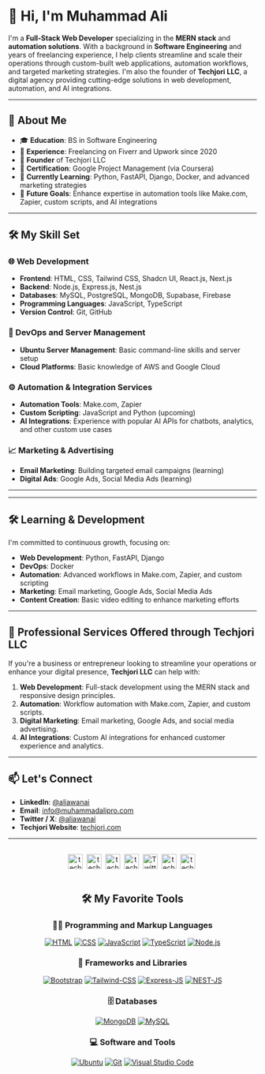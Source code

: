 <!--<img src="./icons/muhammadali-pro-banner.png" alt="Github Banner">-->
<h1>👋 Hi, I'm Muhammad Ali</h1>

<p>I'm a <strong>Full-Stack Web Developer</strong> specializing in the <strong>MERN stack</strong> and <strong>automation solutions</strong>. With a background in <strong>Software Engineering</strong> and years of freelancing experience, I help clients streamline and scale their operations through custom-built web applications, automation workflows, and targeted marketing strategies. I'm also the founder of <strong>Techjori LLC</strong>, a digital agency providing cutting-edge solutions in web development, automation, and AI integrations.</p>

---

<h2>🚀 About Me</h2>
<ul>
  <li>🎓 <strong>Education</strong>: BS in Software Engineering</li>
  <li>💼 <strong>Experience</strong>: Freelancing on Fiverr and Upwork since 2020</li>
  <li>🏢 <strong>Founder</strong> of Techjori LLC</li>
  <li>📜 <strong>Certification</strong>: Google Project Management (via Coursera)</li>
  <li>🌟 <strong>Currently Learning</strong>: Python, FastAPI, Django, Docker, and advanced marketing strategies</li>
  <li>🌱 <strong>Future Goals</strong>: Enhance expertise in automation tools like Make.com, Zapier, custom scripts, and AI integrations</li>
</ul>

---

<h2>🛠️ My Skill Set</h2>

<h3>🌐 Web Development</h3>
<ul>
  <li><strong>Frontend</strong>: HTML, CSS, Tailwind CSS, Shadcn UI, React.js, Next.js</li>
  <li><strong>Backend</strong>: Node.js, Express.js, Nest.js</li>
  <li><strong>Databases</strong>: MySQL, PostgreSQL, MongoDB, Supabase, Firebase</li>
  <li><strong>Programming Languages</strong>: JavaScript, TypeScript</li>
  <li><strong>Version Control</strong>: Git, GitHub</li>
</ul>

<h3>🔧 DevOps and Server Management</h3>
<ul>
  <li><strong>Ubuntu Server Management</strong>: Basic command-line skills and server setup</li>
  <li><strong>Cloud Platforms</strong>: Basic knowledge of AWS and Google Cloud</li>
</ul>

<h3>⚙️ Automation & Integration Services</h3>
<ul>
  <li><strong>Automation Tools</strong>: Make.com, Zapier</li>
  <li><strong>Custom Scripting</strong>: JavaScript and Python (upcoming)</li>
  <li><strong>AI Integrations</strong>: Experience with popular AI APIs for chatbots, analytics, and other custom use cases</li>
</ul>

<h3>📈 Marketing & Advertising</h3>
<ul>
  <li><strong>Email Marketing</strong>: Building targeted email campaigns (learning)</li>
  <li><strong>Digital Ads</strong>: Google Ads, Social Media Ads (learning)</li>
</ul>

---


---

<h2>🛠️ Learning & Development</h2>
<p>I'm committed to continuous growth, focusing on:</p>
<ul>
  <li><strong>Web Development</strong>: Python, FastAPI, Django</li>
  <li><strong>DevOps</strong>: Docker</li>
  <li><strong>Automation</strong>: Advanced workflows in Make.com, Zapier, and custom scripting</li>
  <li><strong>Marketing</strong>: Email marketing, Google Ads, Social Media Ads</li>
  <li><strong>Content Creation</strong>: Basic video editing to enhance marketing efforts</li>
</ul>

---

<h2>💼 Professional Services Offered through Techjori LLC</h2>
<p>If you're a business or entrepreneur looking to streamline your operations or enhance your digital presence, <strong>Techjori LLC</strong> can help with:</p>
<ol>
  <li><strong>Web Development</strong>: Full-stack development using the MERN stack and responsive design principles.</li>
  <li><strong>Automation</strong>: Workflow automation with Make.com, Zapier, and custom scripts.</li>
  <li><strong>Digital Marketing</strong>: Email marketing, Google Ads, and social media advertising.</li>
  <li><strong>AI Integrations</strong>: Custom AI integrations for enhanced customer experience and analytics.</li>
</ol>

---

<h2>📫 Let's Connect</h2>
<ul>
  <li><strong>LinkedIn</strong>: <a href="https://www.linkedin.com/in/aliawanai/">@aliawanai</a></li>
  <li><strong>Email</strong>: <a href="mailto:info@muhammadalipro.com">info@muhammadalipro.com</a></li>
  <li><strong>Twitter / X</strong>: <a href="https://x.com/aliawanai">@aliawanai</a></li>
  <li><strong>Techjori Website</strong>: <a href="https://techjori.com">techjori.com</a></li>
</ul>

---


<br/>
<div align="center">
<a href="https://www.youtube.com/@techjori?sub_confirmation=1" target="blank"><img align="center" src="https://cdn.jsdelivr.net/npm/simple-icons@3.0.1/icons/youtube.svg" alt="techjori Youtube Channel" height="30" width="30" /></a>&nbsp;
<a href="https://www.instagram.com/techjori/" target="blank"><img align="center" src="https://cdn.jsdelivr.net/npm/simple-icons@3.0.1/icons/instagram.svg" alt="techjori Instagram" height="30" width="30" /></a>&nbsp;
<a href="https://www.tiktok.com/@techjori" target="blank"><img align="center" src="https://cdn.jsdelivr.net/npm/simple-icons@3.0.1/icons/tiktok.svg" alt="techjori Tiktok" height="30" width="30" /></a>&nbsp;
<a href="https://www.pinterest.com/techjori" target="blank"><img align="center" src="https://cdn.jsdelivr.net/npm/simple-icons@3.0.1/icons/pinterest.svg" alt="techjori Pinterest" height="30" width="30" /></a>&nbsp;
<a href="https://twitter.com/muhammadali_pro" target="blank"><img align="center" src="https://cdn.jsdelivr.net/npm/simple-icons@3.0.1/icons/twitter.svg" alt="Twitter Profile" height="30" width="30" /></a>&nbsp;
<a href="https://medium.com/@techjori" target="blank"><img align="center" src="https://cdn.jsdelivr.net/npm/simple-icons@3.0.1/icons/medium.svg" alt="techjori Medium" height="30" width="30" /></a>&nbsp;
<a href="https://dev.to/techjori" target="blank"><img align="center" src="https://simpleicons.org/icons/devdotto.svg" alt="techjori Dev.to profile" height="30" width="30" /></a>&nbsp;
</div>
<br/>




<div>
  <h2 align="center">🛠️ My Favorite Tools</h2>
  <h3 align="center">👨‍💻 Programming and Markup Languages</h3>

  <div align="center">
      <a href="https://github.com/search?q=user%3ADenverCoder1+language%3Ahtml"><img alt="HTML" src="https://img.shields.io/badge/HTML-E34F26.svg?logo=html5&logoColor=white"></a>
      <a href="https://github.com/search?q=user%3ADenverCoder1+language%3Acss"><img alt="CSS" src="https://img.shields.io/badge/CSS-1572B6.svg?logo=css3&logoColor=white"></a>
      <a href="https://github.com/search?q=user%3ADenverCoder1+language%3Ajavascript"><img alt="JavaScript" src="https://img.shields.io/badge/JavaScript-F7DF1E.svg?logo=javascript&logoColor=black"></a>
      <a href="https://github.com/search?q=user%3ADenverCoder1+language%3AtypeScript"><img alt="TypeScript" src="https://img.shields.io/badge/TypeScript-007ACC.svg?logo=typescript&logoColor=white"></a>
      <a href="https://github.com/search?q=user%3ADenverCoder1+language%3Ajavascript"><img alt="Node.js" src="https://img.shields.io/badge/Node.js-43853D.svg?logo=node.js&logoColor=white"></a>

  </div>

  <h3 align="center">🧰 Frameworks and Libraries</h3>

  <div align="center">
      <a href="#"><img alt="Bootstrap" src="https://img.shields.io/badge/Bootstrap-7952B3.svg?logo=bootstrap&logoColor=white"></a>
      <a href="#"><img alt="Tailwind-CSS" src="https://img.shields.io/badge/Tailwind--CSS----blue"></a>
      <a href="#"><img alt="Express-JS" src="https://img.shields.io/badge/ExpressJS-.-blue"></a>
      <a href="#"><img alt="NEST-JS" src="https://img.shields.io/badge/NestJs-.-red"></a>
  </div>

  <h3 align="center">🗄️ Databases</h3>

  <div align="center">
      <a href="#"><img alt="MongoDB" src ="https://img.shields.io/badge/MongoDB-4ea94b.svg?logo=mongodb&logoColor=white"></a>
      <a href="#"><img alt="MySQL" src="https://img.shields.io/badge/MySQL-00f.svg?logo=mysql&logoColor=white"></a>
  </div>

  <h3 align="center">💻 Software and Tools</h3>

  <div align="center">
      <a href="#"><img alt="Ubuntu" src="https://img.shields.io/badge/Ubuntu----orange"></a>
      <a href="#"><img alt="Git" src="https://img.shields.io/badge/Git-F05033.svg?logo=git&logoColor=white"></a>
      <a href="#"><img alt="Visual Studio Code" src="https://img.shields.io/badge/Visual%20Studio%20Code-0078d7.svg?logo=visual-studio-code&logoColor=white"></a>
  </div>
</div
